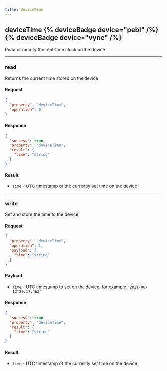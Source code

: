 ```yaml
---
title: deviceTime
---
```


## deviceTime {% deviceBadge device="pebl" /%}   {% deviceBadge device="vyne" /%} 
Read or modify the real-time clock on the device

------------------------------------------------------------------------------------------------------------------

### read
Returns the current time stored on the device

#### Request
```json
{
  "property": "deviceTime",
  "operation": 0
}
```

#### Response
```json
{
  "success": true,
  "property": "deviceTime",
  "result": {
    "time": "string"
  }
}
```

#### Result
- `time` - UTC timestamp of the currently set time on the device

------------------------------------------------------------------------------------------------------------------

### write
Set and store the time to the device

#### Request
```json
{
  "property": "deviceTime",
  "operation": 1,
  "payload": {
    "time": "string"
  }
}
```

#### Payload
- `time` - UTC timestamp to set on the device, for example `"2021-08-12T20:17:46Z"`

#### Response
```json
{
  "success": true,
  "property": "deviceTime",
  "result": {
    "time": "string"
  }
}
```

#### Result
- `time` - UTC timestamp of the currently set time on the device
